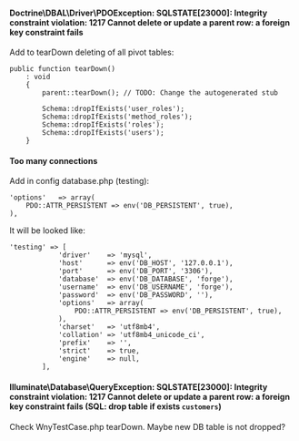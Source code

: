 #### Doctrine\DBAL\Driver\PDOException: SQLSTATE[23000]: Integrity constraint violation: 1217 Cannot delete or update a parent row: a foreign key constraint fails
Add to tearDown deleting of all pivot tables:
````
public function tearDown()
    : void
    {
        parent::tearDown(); // TODO: Change the autogenerated stub

        Schema::dropIfExists('user_roles');
        Schema::dropIfExists('method_roles');
        Schema::dropIfExists('roles');
        Schema::dropIfExists('users');
    }
````
#### Too many connections
Add in config database.php (testing):
````
'options'   => array(
    PDO::ATTR_PERSISTENT => env('DB_PERSISTENT', true),
),
````
It will be looked like:
````
'testing' => [
            'driver'    => 'mysql',
            'host'      => env('DB_HOST', '127.0.0.1'),
            'port'      => env('DB_PORT', '3306'),
            'database'  => env('DB_DATABASE', 'forge'),
            'username'  => env('DB_USERNAME', 'forge'),
            'password'  => env('DB_PASSWORD', ''),
            'options'   => array(
                PDO::ATTR_PERSISTENT => env('DB_PERSISTENT', true),
            ),
            'charset'   => 'utf8mb4',
            'collation' => 'utf8mb4_unicode_ci',
            'prefix'    => '',
            'strict'    => true,
            'engine'    => null,
        ],

````
#### Illuminate\Database\QueryException: SQLSTATE[23000]: Integrity constraint violation: 1217 Cannot delete or update a parent row: a foreign key constraint fails (SQL: drop table if exists `customers`)
Check WnyTestCase.php tearDown. Maybe new DB table is not dropped?
